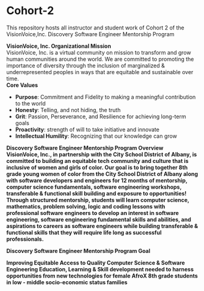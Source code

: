 # Cohort-2
This repository hosts all instructor and student work of Cohort 2 of the VisionVoice,Inc. Discovery Software Engineer Mentorship Program
<div><b>VisionVoice, Inc. Organizational Mission</b></div>
<div>VisionVoice, Inc. is a virtual community on mission to transform and grow human communities around the world. We are committed to promoting the importance of diversity through the inclusion of marginalized & underrepresented peoples in ways that are equitable and sustainable over time. </div>
<div> <b> Core Values </b></div>
<ul>
  <li><b>Purpose</b>: Commitment and Fidelity to making a meaningful contribution to the world
<li><b>Honesty</b>: Telling, and not hiding, the truth
<li><b>Grit</b>: Passion, Perseverance, and Resilience for achieving long-term goals
<li><b>Proactivity</b>: strength of will to take initiative and innovate
<li><b>Intellectual Humility</b>: Recognizing that our knowledge can grow
</ul>
<div> </div>
<div><b>Discovery Software Engineer Mentorship Program Overview<b></div>
<div>VisionVoice, Inc., in partnership with the City School District of Albany, is committed to building an equitable tech community and culture that is inclusive of women and girls of color. Our goal is to bring together 8th grade young women of color from the City School District of Albany along with software developers and engineers for 12  months of mentorship, computer science fundamentals, software engineering workshops,  transferable & functional skill building and exposure to opportunities!</div>
  <div></div>
<div>Through structured mentorship, students will learn computer science, mathematics, problem solving, logic  and coding lessons with professional software engineers to develop an interest in software engineering, software engineering fundamental skills and abilities, and aspirations to careers as software engineers while building transferable & functional skills that they will require life long as successful professionals.</div>

<b><div>Discovery Software Engineer Mentorship Program Goal</b></div>
<div>Improving Equitable Access to Quality Computer Science & Software Engineering Education, Learning & Skill development needed to harness opportunities from new technologies for female AfroX 8th grade students in low - middle socio-economic status families</div>

